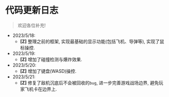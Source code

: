 # 代码更新日志

> 欢迎各位补充! 

- 2023/5/18: 
    + **[Z]** 整理之前的框架, 实现最基础的显示功能(包括飞机、导弹等), 实现了鼠标操控. 
- 2023/5/19: 
    + **[Z]** 增加了碰撞检测与爆炸效果. 
- 2023/5/20: 
    + **[Z]** 增加了键盘(WASD)操控. 
- 2023/5/21: 
    + **[Z]** 修复了敌机沉底后不会被回收的`bug`, 进一步完善游戏战场边界, 避免玩家飞机卡在边界上.  
